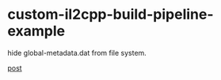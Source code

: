 # custom-il2cpp-build-pipeline-example

hide global-metadata.dat from file system.

[post](https://cafe.naver.com/unityhub/115321)
